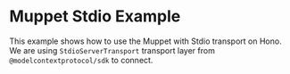 # Muppet Stdio Example

This example shows how to use the Muppet with Stdio transport on Hono. We are using `StdioServerTransport` transport layer from `@modelcontextprotocol/sdk` to connect.
